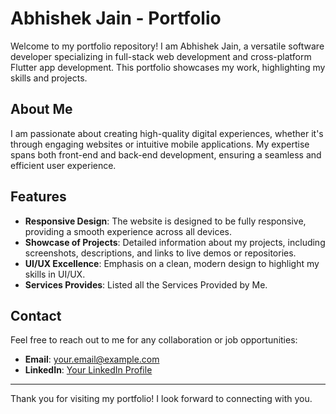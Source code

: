 # Abhishek Jain - Portfolio

Welcome to my portfolio repository! I am Abhishek Jain, a versatile software developer specializing in full-stack web development and cross-platform Flutter app development. This portfolio showcases my work, highlighting my skills and projects.

## About Me

I am passionate about creating high-quality digital experiences, whether it's through engaging websites or intuitive mobile applications. My expertise spans both front-end and back-end development, ensuring a seamless and efficient user experience.

## Features

- **Responsive Design**: The website is designed to be fully responsive, providing a smooth experience across all devices.
- **Showcase of Projects**: Detailed information about my projects, including screenshots, descriptions, and links to live demos or repositories.
- **UI/UX Excellence**: Emphasis on a clean, modern design to highlight my skills in UI/UX.
- **Services Provides**: Listed all the Services Provided by Me.

## Contact

Feel free to reach out to me for any collaboration or job opportunities:

- **Email**: [your.email@example.com](mailto:jainabhishek1904@gmail.com)
- **LinkedIn**: [Your LinkedIn Profile](https://www.linkedin.com/in/abhishekk-jainn/)

---

Thank you for visiting my portfolio! I look forward to connecting with you.
```
